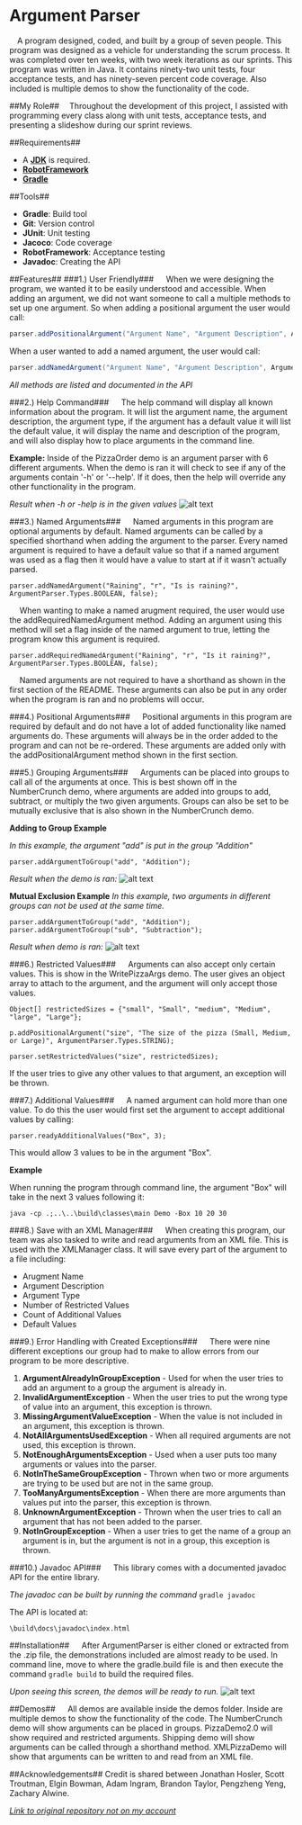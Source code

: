Argument Parser
===========
&emsp;A program designed, coded, and built by a group of seven people.
 This program was designed as a vehicle for understanding the scrum process.
It was completed over ten weeks, with two week iterations as our sprints.
This program was written in Java. It contains ninety-two unit tests, four acceptance
tests, and has ninety-seven percent code coverage. Also included is multiple
demos to show the functionality of the code.

##My Role##
&emsp;Throughout the development of this project, I assisted with programming every class
along with unit tests, acceptance tests, and presenting a slideshow during our sprint reviews.

##Requirements##
- A [**JDK**](http://www.oracle.com/technetwork/java/javase/downloads/jdk8-downloads-2133151.html)
 is required.
- [**RobotFramework**](http://robotframework.org/)
- [**Gradle**](https://gradle.org/)

##Tools##
- **Gradle**: Build tool
- **Git**: Version control
- **JUnit**: Unit testing
- **Jacoco**: Code coverage
- **RobotFramework**: Acceptance testing
- **Javadoc**: Creating the API

##Features##
###1.) User Friendly###
&emsp; When we were designing the program, we wanted it to be easily understood and accessible. When adding
an argument, we did not want someone to call a multiple methods to set up one argument. So when adding a
positional argument the user would call:

```java
parser.addPositionalArgument("Argument Name", "Argument Description", ArgumentParser.Types.INTEGER);
```

When a user wanted to add a named argument, the user would call:

```java
parser.addNamedArgument("Argument Name", "Argument Description", ArgumentParser.Types.BOOLEAN, false);
```

*All methods are listed and documented in the API*

###2.) Help Command###
&emsp; The help command will display all known information about the program. It will list the argument name,
the argument description, the argument type, if the argument has a default value it will list the default value,
it will display the name and description of the program, and will also display how to place arguments in the command line.

**Example:**
Inside of the PizzaOrder demo is an argument parser with 6 different arguments. When the demo is ran it will check to see if any
of the arguments contain '-h' or '--help'. If it does, then the help will override any other functionality in the program.

*Result when -h or -help is in the given values*
![alt text](http://i.imgur.com/bgeu7DU.png "A command line interface showing how the help command will display information")

###3.) Named Arguments###
&emsp; Named arguments in this program are optional arguments by default. Named arguments can be called by a specified shorthand when
adding the argument to the parser. Every named argument is required to have a default value so that if a named argument was used as a flag
then it would have a value to start at if it wasn't actually parsed.

````
parser.addNamedArgument("Raining", "r", "Is is raining?", ArgumentParser.Types.BOOLEAN, false);
````

&emsp; When wanting to make a named arugment required, the user would use the addRequiredNamedArgument method. Adding an argument using
this method will set a flag inside of the named argument to true, letting the program know this argument is required.

````
parser.addRequiredNamedArgument("Raining", "r", "Is it raining?", ArgumentParser.Types.BOOLEAN, false);
````

&emsp; Named arguments are not required to have a shorthand as shown in the first section of the README. These arguments can also be put in
any order when the program is ran and no problems will occur.

###4.) Positional Arguments###
&emsp; Positional arguments in this program are required by default and do not have a lot of added functionality like named arguments do. These
arguments will always be in the order added to the program and can not be re-ordered. These arguments are added only with the addPositionalArgument method
shown in the first section.

###5.) Grouping Arguments###
&emsp; Arguments can be placed into groups to call all of the arguments at once. This is best shown off in the NumberCrunch demo, where arguments
are added into groups to add, subtract, or multiply the two given arguments. Groups can also be set to be mutually exclusive that is also shown in
the NumberCrunch demo.

**Adding to Group Example**

*In this example, the argument "add" is put in the group "Addition"*
````
parser.addArgumentToGroup("add", "Addition");
````
*Result when the demo is ran:*
![alt text](http://i.imgur.com/C8wVUa1.png "Command line interface showing the result of adding two arguments")

**Mutual Exclusion Example**
*In this example, two arguments in different groups can not be used at the same time.*
````
parser.addArgumentToGroup("add", "Addition");
parser.addArgumentToGroup("sub", "Subtraction");
````
*Result when demo is ran:*
![alt text](http://i.imgur.com/y10U8z0.png "Command line interface showing the result of calling two groups at once")

###6.) Restricted Values###
&emsp; Arguments can also accept only certain values. This is show in the WritePizzaArgs demo. The user gives an object array to
attach to the argument, and the argument will only accept those values.
````
Object[] restrictedSizes = {"small", "Small", "medium", "Medium", "large", "Large"};

p.addPositionalArgument("size", "The size of the pizza (Small, Medium, or Large)", ArgumentParser.Types.STRING);

parser.setRestrictedValues("size", restrictedSizes);
````

If the user tries to give any other values to that argument, an exception will be thrown.

###7.) Additional Values###
&emsp; A named argument can hold more than one value. To do this the user would first set the argument to accept additional values by calling:
````
parser.readyAdditionalValues("Box", 3);
````
This would allow 3 values to be in the argument "Box".

**Example**

When running the program through command line, the argument "Box" will take in the next 3 values following it:

````
java -cp .;..\..\build\classes\main Demo -Box 10 20 30
````

###8.) Save with an XML Manager###
&emsp; When creating this program, our team was also tasked to write and read arguments from an XML file. This is used with the
XMLManager class. It will save every part of the argument to a file including:
- Arugment Name
- Argument Description
- Argument Type
- Number of Restricted Values
- Count of Additional Values
- Default Values

###9.) Error Handling with Created Exceptions###
&emsp; There were nine different exceptions our group had to make to allow errors from our program to be more descriptive.

1. **ArgumentAlreadyInGroupException** - Used for when the user tries to add an argument to a group the argument is already in.
2. **InvalidArgumentException** - When the user tries to put the wrong type of value into an argument, this exception is thrown.
3. **MissingArgumentValueException** - When the value is not included in an argument, this exception is thrown.
4. **NotAllArgumentsUsedException** - When all required arguments are not used, this exception is thrown.
5. **NotEnoughArgumentsException** - Used when a user puts too many arguments or values into the parser.
6. **NotInTheSameGroupException** - Thrown when two or more arguments are trying to be used but are not in the same group.
7. **TooManyArgumentsException** - When there are more arguments than values put into the parser, this exception is thrown.
8. **UnknownArgumentException** - Thrown when the user tries to call an argument that has not been added to the parser.
9. **NotInGroupException** - When a user tries to get the name of a group an argument is in, but the argument is not in a group, this exception is thrown.

###10.) Javadoc API###
&emsp; This library comes with a documented javadoc API for the entire library.

*The javadoc can be built by running the command* `gradle javadoc`

The API is located at:
````
\build\docs\javadoc\index.html
````


##Installation##
&emsp; After ArgumentParser is either cloned or extracted from the .zip file, the demonstrations
included are almost ready to be used. In command line, move to where the gradle.build file is
and then execute the command `gradle build` to build the required files.

*Upon seeing this screen, the demos will be ready to run.* 
![alt text](http://i.imgur.com/YUsjSdB.png?raw=true "A command line interface displaying the successful compiling of the program.")

##Demos##
&emsp; All demos are available inside the demos folder. Inside are multiple demos
to show the functionality of the code. The NumberCrunch demo will show arguments can
be placed in groups. PizzaDemo2.0 will show required and restricted arguments. 
Shipping demo will show arguments can be called through a shorthand method.
XMLPizzaDemo will show that arguments can be written to and read from an XML file.

##Acknowledgements##
Credit is shared between Jonathan Hosler, Scott Troutman, Elgin Bowman, Adam Ingram,
Brandon Taylor, Pengzheng Yeng, Zachary Alwine.

[*Link to original repository not on my account*](https://github.com/SpacemanRiff/spring-semester-project)